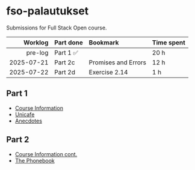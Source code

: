 # fso-palautukset
Submissions for Full Stack Open course.

| Worklog | Part done  | Bookmark | Time spent |
|--------:|:-----------|:---------|:-----------|
|pre-log|Part 1 ✅||20 h|
|2025-07-21|Part 2c|Promises and Errors|12 h|
|2025-07-22|Part 2d|Exercise 2.14|1 h|

## Part 1
- [Course Information](osa1/courseinfo)
- [Unicafe](osa1/unicafe)
- [Anecdotes](osa1/anecdotes)

## Part 2
- [Course Information cont.](osa2/courseinfo)
- [The Phonebook](osa2/phonebook)

